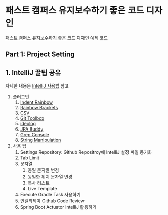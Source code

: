 # 패스트 캠퍼스 유지보수하기 좋은 코드 디자인

[패스트 캠퍼스 유지보수하기 좋은 코드 디자인](https://fastcampus.co.kr/dev_online_spring) 예제 코드

## Part 1: Project Setting

## 1. IntelliJ 꿀팁 공유

자세한 내용은 [IntelliJ 사용법](https://github.com/cheese10yun/IntelliJ) 참고

1. 플러그인
    1. [Indent Rainbow](https://plugins.jetbrains.com/plugin/13308-indent-rainbow)
    2. [Rainbow Brackets](https://plugins.jetbrains.com/plugin/10080-rainbow-brackets)
    3. [CSV](https://plugins.jetbrains.com/plugin/10037-csv)
    4. [Git Toolbox](https://plugins.jetbrains.com/plugin/7499-gittoolbox)
    5. [ideolog](https://plugins.jetbrains.com/plugin/9746-ideolog)
    6. [JPA Buddy](https://plugins.jetbrains.com/plugin/15075-jpa-buddy)
    7. [Grep Console](https://plugins.jetbrains.com/plugin/7125-grep-console)
    8. [String Manipulation](https://plugins.jetbrains.com/plugin/2162-string-manipulation)
2. 사용 팁
    1. Settings Repository: Github Repositroy에 IntelliJ 설정 파일 동기화
    2. Tab Limit
    3. 문자열
        1. 동일 문자열 변경
        2. 동일한 위치 문자열 변경
        3. 복사 리스트
        4. Live Template
    7. Execute Gradle Task 사용하기
    8. 인텔리제이 Github Code Review
    9. Spring Boot Actuator IntelliJ 활용하기